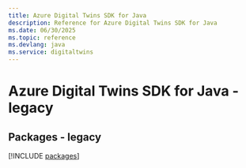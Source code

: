 ```yaml
---
title: Azure Digital Twins SDK for Java
description: Reference for Azure Digital Twins SDK for Java
ms.date: 06/30/2025
ms.topic: reference
ms.devlang: java
ms.service: digitaltwins
---
```

# Azure Digital Twins SDK for Java - legacy
## Packages - legacy
[!INCLUDE [packages](digital-twins-index.md)]